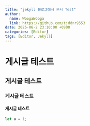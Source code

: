 ```yaml
---
title: "jekyll 블로그에서 문서 Test"
author:
  name: WoogaWooga
  link: https://github.com/tjddnr9553
date: 2025-06-2 23:10:00 +0900
categories: [Editor]
tags: [Editor, Jekyll]
---
```


# 게시글 테스트

## 게시글 테스트

### 게시글 테스트

#### 게시글 테스트

```javascript
let a = 1;
```

